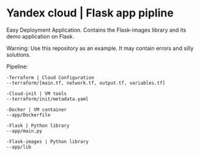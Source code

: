# Yandex cloud | Flask app pipline
Easy Deployment Application. Contains the Flask-images library and its demo application on Flask.

Warning: Use this repository as an example. It may contain errors and silly solutions. 

Pipeline:
```
-Terraform | Cloud Configuration
--terraform/[main.tf, network.tf, output.tf, variables.tf]

-Cloud-init | VM tools
--terraform/init/metadata.yaml

-Docker | VM container
--app/Dockerfile

-Flask | Python library
--app/main.py

-Flask-images | Python library
--app/lib
```
